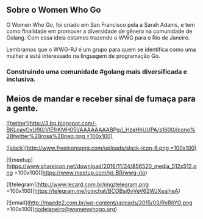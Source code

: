 ## Sobre o Women Who Go

O Women Who Go, foi criado em San Francisco pela a Sarah Adams, e tem como finalidade em promover a diversidade de gênero na comunidade de Golang. Com essa ideia estamos trazendo o WWG para o Rio de Janeiro.

Lembramos que o WWG-RJ é um grupo para quem se identifica como uma mulher e está interessado na linguagem de programação Go.
### Construindo uma comunidade #golang mais diversificada e inclusiva.

## Meios de mandar e receber sinal de fumaça para a gente.

[![twitter](http://3.bp.blogspot.com/-BKLoayOxU90/VlEfrKMH05I/AAAAAAAABPg/i_HzaHhUUPA/s1600/Icono%2Btwitter%2Brosa%2Bpeq.png =100x100)](https://twitter.com/WWGBrasil)

[![slack](http://www.freeiconspng.com/uploads/slack-icon-6.png =100x100)](https://gophers.slack.com/messages/womenwhogo)

[![meetup](https://www.shareicon.net/download/2016/11/24/856520_media_512x512.png =100x100)]https://www.meetup.com/pt-BR/wwg-rio)

[![telegram](http://www.lecard.com.br/img/telegram.png =100x100)]https://telegram.me/joinchat/BCOBsj6vVeV62WJXeajheA)

[![email](http://maede2.com.br/wp-content/uploads/2015/03/RvRIiYO.png =100x100)]riodejaneiro@womenwhogo.org)

